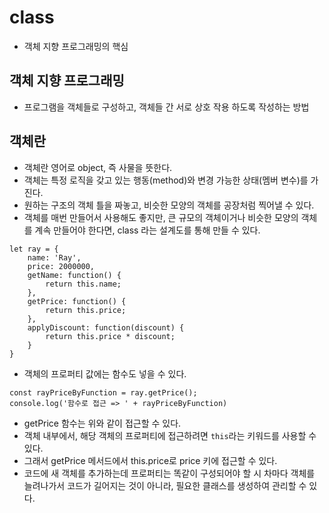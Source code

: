 # class
- 객체 지향 프로그래밍의 핵심

## 객체 지향 프로그래밍
- 프로그램을 객체들로 구성하고, 객체들 간 서로 상호 작용 하도록 작성하는 방법

## 객체란
- 객체란 영어로 object, 즉 사물을 뜻한다.
- 객체는 특정 로직을 갖고 있는 행동(method)와 변경 가능한 상태(멤버 변수)를 가진다.
- 원하는 구조의 객체 틀을 짜놓고, 비슷한 모양의 객체를 공장처럼 찍어낼 수 있다.
- 객체를 매번 만들어서 사용해도 좋지만, 큰 규모의 객체이거나 비슷한 모양의 객체를 계속 만들어야 한다면, class 라는 설계도를 통해 만들 수 있다.

```
let ray = {
    name: 'Ray',
    price: 2000000,
    getName: function() {
        return this.name;
    },
    getPrice: function() {
        return this.price;
    },
    applyDiscount: function(discount) {
        return this.price * discount;
    }
}
```
- 객체의 프로퍼티 값에는 함수도 넣을 수 있다.

```
const rayPriceByFunction = ray.getPrice();
console.log('함수로 접근 => ' + rayPriceByFunction)
```
- getPrice 함수는 위와 같이 접근할 수 있다.
- 객체 내부에서, 해당 객체의 프로퍼티에 접근하려면 `this`라는 키워드를 사용할 수 있다.
- 그래서 getPrice 메서드에서 this.price로 price 키에 접근할 수 있다.
- 코드에 새 객체를 추가하는데 프로퍼티는 똑같이 구성되어야 할 시 차마다 객체를 늘려나가서 코드가 길어지는 것이 아니라, 필요한 클래스를 생성하여 관리할 수 있다.